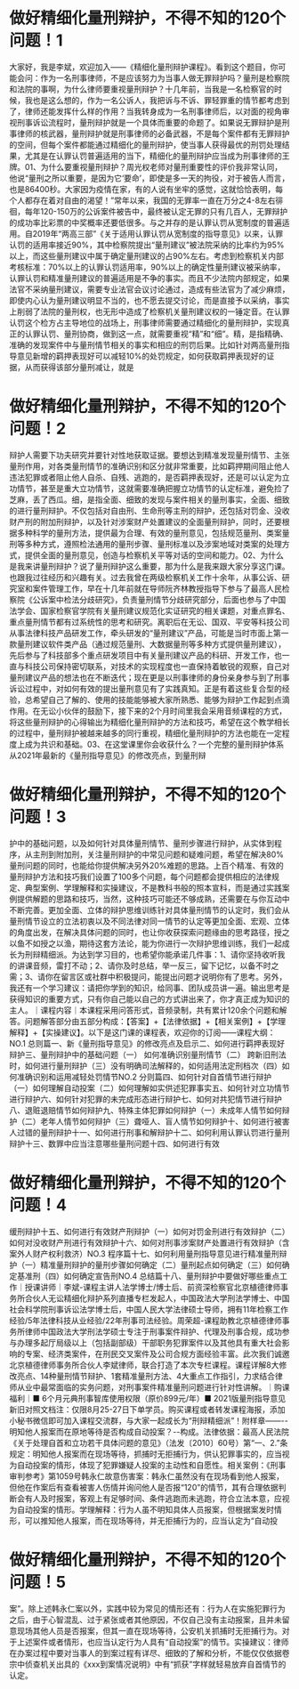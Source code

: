 # 做好精细化量刑辩护，不得不知的120个问题！1

大家好，我是李斌，欢迎加入——《精细化量刑辩护课程》。看到这个题目，你可能会问：作为一名刑事律师，不是应该努力为当事人做无罪辩护吗？量刑是检察院和法院的事啊，为什么律师要重视量刑辩护？十几年前，当我是一名检察官的时候，我也是这么想的，作为一名公诉人，我把诉与不诉、罪轻罪重的情节都考虑到了，律师还能发挥什么样的作用？当我转身成为一名刑事律师后，以对面的视角审视刑事诉讼流程时，量刑辩护就是一个具体而重要的命题了。如果说无罪辩护是刑事律师的核武器，量刑辩护就是刑事律师的必备武器，不是每个案件都有无罪辩护的空间，但每个案件都能通过精细化的量刑辩护，使当事人获得最优的刑罚处理结果，尤其是在认罪认罚普遍适用的当下，精细化的量刑辩护应当成为刑事律师的王牌。01、为什么要重视量刑辩护？周光权老师对量刑重要性的评价我非常认同，他说“量刑之所以重要，是因为它‘要命’，即使是多一天的拘役，对于被告人而言，也是86400秒。大家因为疫情在家，有的人说有坐牢的感觉，这就恰恰表明，每个人都存在着对自由的渴望！”常年以来，我国的无罪率一直在万分之4-8左右徘徊，每年120-150万的公诉案件被告中，最终被认定无罪的只有几百人，无罪辩护的成功率比彩票的中奖概率还要低很多。与之并存的是认罪认罚从宽制度的普遍适用。自2019年“两高三部”《关于适用认罪认罚从宽制度的指导意见》以来，认罪认罚的适用率接近90%，其中检察院提出“量刑建议”被法院采纳的比率约为95%以上，而这些量刑建议中属于确定量刑建议的占90%左右。考虑到检察机关内部考核标准：70%以上的认罪认罚适用率，90%以上的确定性量刑建议被采纳率，认罪认罚和精准量刑建议的普遍适用是不争的事实。而且不少法院内部规定，如果法官不采纳量刑建议，需要专业法官会议讨论通过，造成有些法官为了减少麻烦，即使内心认为量刑建议明显不当的，也不愿去提交讨论，而是直接予以采纳，事实上削弱了法院的量刑权，也无形中造成了检察机关量刑建议权的一锤定音。在认罪认罚这个检方占主导地位的战场上，刑事律师需要通过精细化的量刑辩护，实现真正的认罪认罚、量刑协商，做到这一点，就需要重视“精”和“细”。精，是指精确、准确的发现案件中与量刑情节相关的事实和相应的刑罚后果。比如针对两高量刑指导意见新增的羁押表现好可以减轻10%的处罚规定，如何获取羁押表现好的证据，从而获得该部分量刑减让，就是

# 做好精细化量刑辩护，不得不知的120个问题！2

辩护人需要下功夫研究并要针对性地获取证据。要想达到精准发现量刑情节、主张量刑作用，对各类量刑情节的准确识别和区分就非常重要，比如羁押期间阻止他人违法犯罪或者阻止他人自杀、自残、逃跑的，是否羁押表现好，还是可以认定为立功情节，甚至是重大立功情节，这就需要准确把握立功情节的认定标准，避免捡了芝麻，丢了西瓜。细，是指全面、细致的发现与案件相关的量刑事实，全面、细致的进行量刑辩护。不仅包括对自由刑、生命刑等主刑的辩护，还包括对罚金、没收财产刑的附加刑辩护，以及针对涉案财产处置建议的全面量刑辩护，同时，还要根据多种科学的量刑方法，提供最为合理、有效的量刑意见，包括规范量刑、类案量刑等多种方式，遵照检法通用的量刑步骤、量刑标准以及涉案地域对类案的处理方式，提供全面的量刑意见，创造与检察机关平等对话的空间和能力。02、为什么是我来讲量刑辩护？说了量刑辩护这么重要，那为什么是我来跟大家分享这门课。也跟我过往经历和兴趣有关。过去我曾在两级检察机关工作十余年，从事公诉、研究室和案件管理工作，早在十几年前就在导师阮齐林教授指导下参与了最高人民检察院《公诉案中检法分歧研究》，负责量刑情节分歧研究部分，后面也参与了中国法学会、国家检察官学院有关量刑建议规范化实证研究的相关课题，对重点罪名、重点量刑情节都有过系统性的思考和研究。离职后在无讼、国双、平安等科技公司从事法律科技产品研发工作，牵头研发的“量刑建议”产品，可能是当时市面上第一款量刑建议软件类产品（通过规范量刑、大数据量刑等多种方式提供量刑建议），先后参与了科技部多个重点研发项目中有关量刑建议产品的科研、开发工作，也一直与科技公司保持密切联系，对技术的实现程度也一直保持着敏锐的观察，自己对量刑建议产品的想法也在不断迭代；现在更是以刑事律师的身份亲身参与到了刑事诉讼过程中，对如何有效的提出量刑意见有了实践真知。正是有着这些复合型的经验，总希望自己了解的、使用的技能能够被大家所熟悉、能够为辩护工作起到点滴作用。在无讼小伙伴的鼓励下，接下来的2个月时间里我会采用音频课程的方式，将这些量刑辩护的心得输出为精细化量刑辩护的方法和技巧，希望在这个教学相长的过程中，量刑辩护被越来越多的同行重视，精细化量刑辩护的方法也能在一定程度上成为共识和基础。03、在这堂课里你会收获什么？一个完整的量刑辩护体系从2021年最新的《量刑指导意见》的修改亮点，到量刑辩

# 做好精细化量刑辩护，不得不知的120个问题！3

护中的基础问题，以及如何针对具体量刑情节、量刑步骤进行辩护，从实体到程序，从主刑到附加刑，关注量刑辩护的中常见问题和疑难问题，希望在解决80%量刑问题的同时，也能给你提供解决另外20%难题的思路。上百个精准、有效的量刑辩护方法和技巧我们设置了100多个问题，每个问题都会提供相应的法律规定、典型案例、学理解释和实操建议，不是教科书般的照本宣科，而是通过实践案例提供解题的思路和技巧，当然，这种技巧可能还不够成熟，还需要在与你互动中不断完善。更加全面、立体的辩护思维训练针对具体量刑情节的认定时，我们会从量刑情节设立的立法初衷以及不同法律对同一情节的认定等更加全面、宏观、立体的角度出发，在解决具体问题的同时，也让你收获探索问题缘由的思考路径，授之以鱼不如授之以渔，期待这套方法论，能为你进行一次辩护思维训练，我们一起成长为刑辩精细派。为达到学习目的，也希望你能承诺几件事：1、请你坚持收听我的讲课音频，雷打不动；2、请你及时总结，举一反三，留下记忆，以备不时之需；3、请你在留言区或社群中积极提问，能提出问题才说明你有了思考。另外，我还有一个学习建议：请把你学到的知识，给同事、团队成员讲一遍。输出思考是获得知识的重要方式，只有你自己能以自己的方式讲出来了，你才真正成为知识的主人。｜课程内容｜本课程采用问答形式，音频录制，共有累计120余个问题和解答。问题解答部分由五部分构成：【答案】+【法律依据】+【相关案例】+【学理解释】+【实操建议】。以下是这门课的课程表，欢迎你的订阅——课程大纲：NO.1 总则篇一、新《量刑指导意见》的修改亮点及启示二、如何进行羁押表现好辩护三、量刑辩护中的基础问题（一） 如何准确识别量刑情节（二） 跨新旧刑法时，如何进行量刑辩护（三）没有明确司法解释的，如何适用法定刑档次（四）如何准确识别和运用减轻处罚情节NO.2 分则篇四、如何针对自首情节进行辩护（一）如何理解自动投案（二）如何理解如实供述犯罪事实五、如何针对立功情节进行辩护六、如何针对犯罪的未完成形态进行辩护七、如何对共犯情节进行辩护八、退赃退赔情节如何辩护九、特殊主体犯罪如何辩护（一）未成年人情节如何辩护（二）老年人情节如何辩护（三）聋哑人、盲人情节如何辩护十、如何进行被害人过错的量刑辩护十一、如何进行刑事和解辩护十二、如何利用认罪认罚进行量刑辩护十三、数罪中应当注意哪些量刑问题十四、如何进行有效

# 做好精细化量刑辩护，不得不知的120个问题！4

缓刑辩护十五、如何进行有效财产刑辩护（一）如何对罚金刑进行有效辩护（二）如何对没收财产刑进行有效辩护十六、如何对刑事涉案财产处置进行有效辩护（含案外人财产权利救济）NO.3 程序篇十七、如何利用量刑指导意见进行精准量刑辩护（一）精准量刑辩护的量刑步骤如何确定（二）量刑起点如何确定（三）如何确定基准刑（四）如何确定宣告刑NO.4 总结篇十八、量刑辩护中要做好哪些重点工作｜授课讲师｜李斌-课程主讲人法学博士/博士后、前资深检察官北京植德律师事务所合伙人无讼精细化辩护系列直播专栏发起人，中国政法大学刑法学博士、中国社会科学院刑事诉讼法学博士后，中国人民大学法律硕士导师，拥有11年检察工作经验/5年法律科技从业经验/22年刑事司法经验。周荣超-课程助教北京植德律师事务所律师中国政法大学刑法学硕士专注于刑事案件辩护、代理及刑事合规，成功参与办理多起厅局级以上（包括副部级）干部职务犯罪案件以及其他具有重大社会影响的专案、经济类案件，在刑民交叉案件及公司合规方面经验丰富。此次我们诚邀北京植德律师事务所合伙人李斌律师，联合打造了本次专栏课程。课程详解8大修改亮点、14种量刑情节辩护、1套精准量刑方法、4大重点工作指引，力求结合律师从业中最常面临的实务问题，对刑事案件精准量刑问题进行针对性讲解。｜购课福利｜■  6个月元典刑事智库使用权限（原价899元/年）■  2021版量刑指导意见新旧对照文档注：仅限8月25-27日下单学员。购买课程或者转发课程海报，添加小秘书微信即可加入课程交流群，与大家一起成长为“刑辩精细派”！附样章——--明知他人报案而在原地等待是否构成自动投案？--构成。法律依据：最高人民法院《关于处理自首和立功若干具体问题的意见》（法发〔2010〕60号）第“一、2.”条规定：明知他人报案而在现场等待，抓捕时无拒捕行为，供认犯罪事实的，应当视为自动投案的情形，体现了犯罪嫌疑人投案的主动性和自愿性。相关案例：《刑事审判参考》第1059号韩永仁故意伤害案：韩永仁虽然没有在现场看到他人报案，但他在作案后有查看被害人伤情并询问他人是否报“120”的情节，其有合理依据判断会有人及时报案，客观上有足够时间、条件逃跑而未逃跑，符合立法本意，应视为自动投案的情形。学理解释：行为人虽不明知具体人员报案，但根据案发时情形，可以推知他人报案，而在现场等待，并无拒捕行为的，应当认定为“自动投

# 做好精细化量刑辩护，不得不知的120个问题！5

案”。除上述韩永仁案以外，实践中较为常见的情形还有：行为人在实施犯罪行为之后，由于心智混乱、过于紧张或者其他原因，不仅自己没有主动报案，且并未留意现场其他人员是否报案，但其一直在现场等待，公安机关抓捕时无拒捕行为。对于上述案件或者情形，也应当认定行为人具有“自动投案”的情节。实操建议：律师在办案过程中要对当事人的到案过程有详尽、细致的了解和分析，不能仅仅依据卷宗中侦查机关出具的《xxx到案情况说明》中有“抓获”字样就轻易放弃自首情节的认定。


